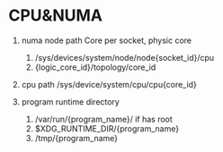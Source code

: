 # CPU&NUMA

1. numa node path
    Core per socket, physic core

    1. /sys/devices/system/node/node{socket_id}/cpu
    2. {logic_core_id}/topology/core_id

2. cpu path
    /sys/device/system/cpu/cpu{core_id}

3. program runtime directory
    1. /var/run/{program_name}/ if has root
    2. $XDG_RUNTIME_DIR/{program_name}
    3. /tmp/{program_name}
